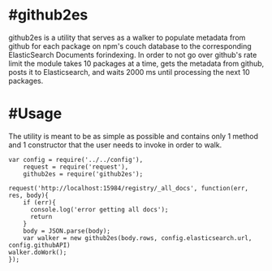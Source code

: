 #github2es 
==== 

github2es is a utility that serves as a walker to populate metadata from github for each package on npm's couch database to the corresponding ElasticSearch Documents forindexing.
In order to not go over github's rate limit the module takes 10 packages at a time, gets the metadata from github, posts it to Elasticsearch, and waits 2000 ms until processing the next 10 packages.  

#Usage
===
The utility is meant to be as simple as possible and contains only 1 method and 1 constructor that the user needs to invoke in order to walk. 

```
var config = require('../../config'), 
    request = require('request'),
    github2es = require('github2es'); 

request('http://localhost:15984/registry/_all_docs', function(err, res, body){ 
    if (err){
      console.log('error getting all docs'); 
      return
    }
    body = JSON.parse(body); 
    var walker = new github2es(body.rows, config.elasticsearch.url, config.githubAPI)
walker.doWork(); 
});

```

